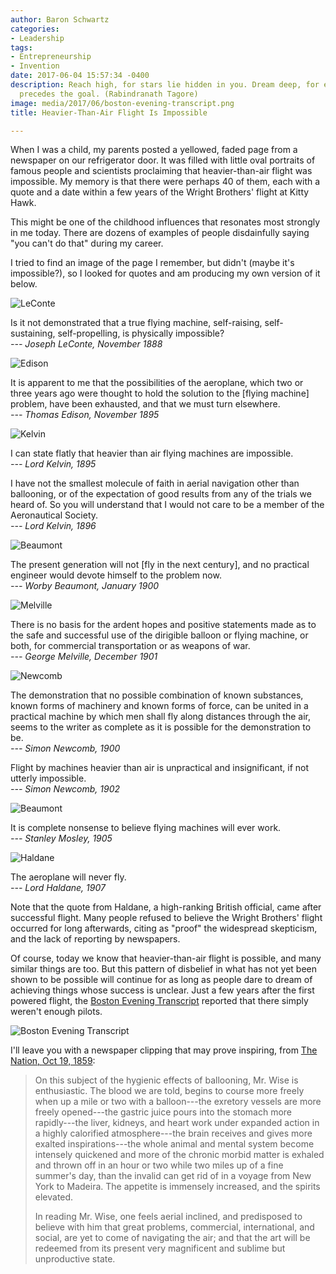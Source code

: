 ```yaml
---
author: Baron Schwartz
categories:
- Leadership
tags:
- Entrepreneurship
- Invention
date: 2017-06-04 15:57:34 -0400
description: Reach high, for stars lie hidden in you. Dream deep, for every dream
  precedes the goal. (Rabindranath Tagore)
image: media/2017/06/boston-evening-transcript.png
title: Heavier-Than-Air Flight Is Impossible

---
```

When I was a child, my parents posted a yellowed, faded page from a newspaper on our refrigerator
door. It was filled with little oval portraits of famous people and scientists
proclaiming that heavier-than-air flight was impossible. My memory is that there
were perhaps 40 of them, each with a quote and a date within a few years of the
Wright Brothers' flight at Kitty Hawk.

This might be one of the childhood influences that resonates most strongly in me
today. There are dozens of examples of people disdainfully saying "you can't do
that" during my career.

I tried to find an image of the page I remember, but didn't (maybe it's
impossible?), so I looked for quotes and am producing my own version of it
below.

<!--more-->

![LeConte](/media/2017/06/leconte.png)

Is it not demonstrated that a true flying machine, self-raising, self-sustaining, self-propelling, is physically impossible?
<br>_--- Joseph LeConte, November 1888_

![Edison](/media/2017/06/edison.png)

It is apparent to me that the possibilities of the aeroplane, which two or three years ago were thought to hold the solution to the [flying machine] problem, have been exhausted, and that we must turn elsewhere.
<br>_--- Thomas Edison, November 1895_

![Kelvin](/media/2017/06/kelvin.png)

I can state flatly that heavier than air flying machines are impossible.
<br>_--- Lord Kelvin, 1895_

I have not the smallest molecule of faith in aerial navigation other than ballooning, or of the expectation of good results from any of the trials we heard of. So you will understand that I would not care to be a member of the Aeronautical Society.
<br>_--- Lord Kelvin, 1896_

![Beaumont](/media/2017/06/anon.png)

The present generation will not [fly in the next century], and no practical engineer would devote himself to the problem now.
<br>_--- Worby Beaumont, January 1900_

![Melville](/media/2017/06/melville.png)

There is no basis for the ardent hopes and positive statements made as to the safe and successful use of the dirigible balloon or flying machine, or both, for commercial transportation or as weapons of war.
<br>_--- George Melville, December 1901_

![Newcomb](/media/2017/06/newcomb.png)

The demonstration that no possible combination of known substances, known forms of machinery and known forms of force, can be united in a practical machine by which men shall fly along distances through the air, seems to the writer as complete as it is possible for the demonstration to be. <br>_--- Simon Newcomb, 1900_

Flight by machines heavier than air is unpractical and insignificant, if not utterly impossible.
<br>_--- Simon Newcomb, 1902_

![Beaumont](/media/2017/06/anon.png)

It is complete nonsense to believe flying machines will ever work.
<br>_--- Stanley Mosley, 1905_

![Haldane](/media/2017/06/haldane.png)

The aeroplane will never fly.
<br>_--- Lord Haldane, 1907_

Note that the quote from Haldane, a high-ranking British official, came after successful flight. Many people refused to believe the Wright Brothers' flight occurred for long afterwards, citing as "proof" the widespread skepticism, and the lack of reporting by newspapers.

Of course, today we know that heavier-than-air flight is
possible, and many similar things are too. But this pattern of disbelief in what has not yet been shown to be possible will continue for as
long as people dare to dream of achieving things whose success is unclear.
Just a few years after the first powered flight, the [Boston Evening Transcript](https://news.google.com/newspapers?nid=2249&dat=19091002&id=4pU-AAAAIBAJ&pg=770) reported that there simply weren't enough pilots.

![Boston Evening Transcript](/media/2017/06/boston-evening-transcript.png)

I'll leave you with a newspaper clipping that may prove inspiring, from 
[The Nation, Oct 19, 1859](https://news.google.com/newspapers?nid=437&dat=18591019&id=Y80GAAAAIBAJ&sjid=3BYDAAAAIBAJ&pg=4971,2644037):

> On this subject of the hygienic effects of ballooning, Mr. Wise is
> enthusiastic. The blood we are told, begins to course more freely when up a
> mile or two with a balloon---the exretory vessels are more freely opened---the
> gastric juice pours into the stomach more rapidly---the liver, kidneys, and
> heart work under expanded action in a highly calorified atmosphere---the brain
> receives and gives more exalted inspirations---the whole animal and mental
> system become intensely quickened and more of the chronic morbid matter is
> exhaled and thrown off in an hour or two while two miles up of a fine summer's
> day, than the invalid can get rid of in a voyage from New York to Madeira. The
> appetite is immensely increased, and the spirits elevated.
>
> In reading Mr. Wise, one feels aerial inclined, and predisposed to believe
> with him that great problems, commercial, international, and social, are yet
> to come of navigating the air; and that the art will be redeemed from its
> present very magnificent and sublime but unproductive state.